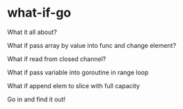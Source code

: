 # what-if-go

What it all about?

What if pass array by value into func and change element?

What if read from closed channel?

What if pass variable into goroutine in range loop

What if append elem to slice with full capacity

Go in and find it out!